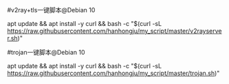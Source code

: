 #v2ray+tls一键脚本@Debian 10

apt update && apt install -y curl && bash -c "$(curl -sL   https://raw.githubusercontent.com/hanhongju/my_script/master/v2rayserver.sh)"


#trojan一键脚本@Debian 10

apt update && apt install -y curl && bash -c "$(curl -sL   https://raw.githubusercontent.com/hanhongju/my_script/master/trojan.sh)"



